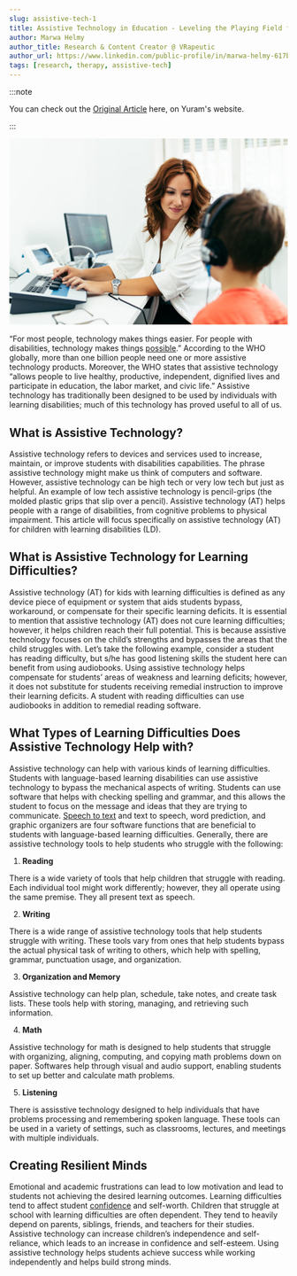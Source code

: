 ```yaml
---
slug: assistive-tech-1
title: Assistive Technology in Education - Leveling the Playing Field for Students with Learning Disabilities
author: Marwa Helmy
author_title: Research & Content Creator @ VRapeutic
author_url: https://www.linkedin.com/public-profile/in/marwa-helmy-617b3130
tags: [research, therapy, assistive-tech]
---
```


:::note

You can check out the [Original Article](http://yuram.tech/assistive-technology-in-education-leveling-the-playing-field-for-students-with-learning-disabilities-2/) here, on Yuram's website.

:::

![i1](y3.png)

“For most people, technology makes things easier. For people with disabilities, technology makes things [possible](https://sites.unicef.org/disabilities/files/Assistive-Tech-Web.pdf).” According to the WHO globally, more than one billion people need one or more assistive technology products. Moreover, the WHO states that assistive technology “allows people to live healthy, productive, independent, dignified lives and participate in education, the labor market, and civic life.” Assistive technology has traditionally been designed to be used by individuals with learning disabilities; much of this technology has proved useful to all of us. 

<!--truncate-->

## What is Assistive Technology?
Assistive technology refers to devices and services used to increase, maintain, or improve students with disabilities capabilities. The phrase assistive technology might make us think of computers and software. However, assistive technology can be high tech or very low tech but just as helpful. An example of low tech assistive technology is pencil-grips (the molded plastic grips that slip over a pencil). Assistive technology (AT) helps people with a range of disabilities, from cognitive problems to physical impairment. This article will focus specifically on assistive technology (AT) for children with learning disabilities (LD). 

## What is Assistive Technology for Learning Difficulties? 
Assistive technology (AT) for kids with learning difficulties is defined as any device piece of equipment or system that aids students bypass, workaround, or compensate for their specific learning deficits. It is essential to mention that assistive technology (AT) does not cure learning difficulties; however, it helps children reach their full potential. This is because assistive technology focuses on the child’s strengths and bypasses the areas that the child struggles with. Let’s take the following example, consider a student has reading difficulty, but s/he has good listening skills the student here can benefit from using audiobooks. Using assistive technology helps compensate for students’ areas of weakness and learning deficits; however, it does not substitute for students receiving remedial instruction to improve their learning deficits. A student with reading difficulties can use audiobooks in addition to remedial reading software. 

## What Types of Learning Difficulties Does Assistive Technology Help with?
Assistive technology can help with various kinds of learning difficulties. Students with language-based learning disabilities can use assistive technology to bypass the mechanical aspects of writing. Students can use software that helps with checking spelling and grammar, and this allows the student to focus on the message and ideas that they are trying to communicate. [Speech to text](https://www.ldatschool.ca/assistive-technology/) and text to speech, word prediction, and graphic organizers are four software functions that are beneficial to students with language-based learning difficulties. Generally, there are assistive technology tools to help students who struggle with the following:

1. **Reading**

There is a wide variety of tools that help children that struggle with reading. Each individual tool might work differently; however, they all operate using the same premise. They all present text as speech. 

2. **Writing**

There is a wide range of assistive technology tools that help students struggle with writing. These tools vary from ones that help students bypass the actual physical task of writing to others, which help with spelling, grammar, punctuation usage, and organization.

3. **Organization and Memory**

Assistive technology can help plan, schedule, take notes, and create task lists. These tools help with storing, managing, and retrieving such information. 

4. **Math**

Assistive technology for math is designed to help students that struggle with organizing, aligning, computing, and copying math problems down on paper. Softwares help through visual and audio support, enabling students to set up better and calculate math problems.

5. **Listening**

There is assisstive technology designed to help individuals that have problems processing and remembering spoken language. These tools can be used in a variety of settings, such as classrooms, lectures, and meetings with multiple individuals. 

## Creating Resilient Minds
Emotional and academic frustrations can lead to low motivation and lead to students not achieving the desired learning outcomes. Learning difficulties tend to affect student [confidence](https://files.eric.ed.gov/fulltext/EJ1053993.pdf) and self-worth. Children that struggle at school with learning difficulties are often dependent. They tend to heavily depend on parents, siblings, friends, and teachers for their studies. Assistive technology can increase children’s independence and self-reliance, which leads to an increase in confidence and self-esteem. Using assistive technology helps students achieve success while working independently and helps build strong minds.  